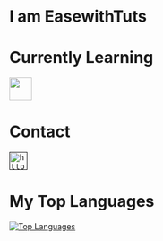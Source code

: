 <h1>I am EasewithTuts</h1>

# Currently Learning
<code><img height="40" src="https://raw.githubusercontent.com/EasewithTuts/EasewithTuts/master/assets/python.png"></code>

# Contact
<kbd>[<img title="Python" alt="https://github.com/EasewithTuts" src="https://cdn-icons-png.flaticon.com/512/25/25231.png?w=360" width="32">]()</kbd>

# My Top Languages 
<a href="https://github.com/EasewithTuts" align="left"><img src="https://github-readme-stats.vercel.app/api/top-langs/?username=EasewithTuts&langs_count=10&title_color=0891b2&text_color=&icon_color=0891b2&bg_color=fffff&hide_border=true&locale=en&custom_title=Top%20%Languages&layout=compact" alt="Top Languages" /></a>


